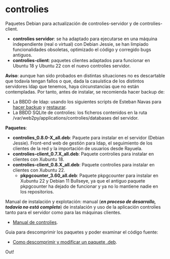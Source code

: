 # controlies
Paquetes Debian para actualización de controlies-servidor y de controlies-client.

- **controlies servidor**: se ha adaptado para ejecutarse en una máquina independiente (real o virtual) con Debian Jessie, se han limpiado funcionalidades obsoletas, optimizado el código y corregido bugs antiguos.
- **controlies-client**: paquetes clientes adaptados para funcionar en Ubuntu 18 y Ubuntu 22 con el nuevo controlies servidor.

**Aviso**: aunque han sido probados en distintas situaciones no es descartable que todavía tengan fallos o que, dada la casuística de los distintos servidores ldap que tenemos, haya circunstancias que no están contempladas. Por tanto, antes de instalar, se recomienda hacer backup de:

- La BBDD de ldap: usando los siguientes scripts de Esteban Navas para [hacer backup](https://github.com/algodelinux/backup-ldap) y [restaurar](https://github.com/algodelinux/restore-ldap).
- La BBDD SQLite de controlies: los ficheros contenidos en la ruta /var/web2py/applications/controlies/databases del servidor.

**Paquetes**:

- **controlies_0.8.0-X_all.deb**: Paquete para instalar en el servidor (Debian Jessie). Front-end web de gestión para ldap, el seguimiento de los clientes de la red y la importación de usuarios desde Rayuela.
- **controlies-client_0.7.X_all.deb**: Paquete controlies para instalar en clientes con Xubuntu 18.
- **controlies-client_0.8.X_all.deb**: Paquete controlies para instalar en clientes con Xubuntu 22.
    - **pkpgcounter_3.60_all.deb**: Paquete pkpgcounter para instalar en Xubuntu 22 y Debian 11 Bullseye, ya que el antiguo paquete pkpgcounter ha dejado de funcionar y ya no lo mantiene nadie en los repositorios.

Manual de instalación y explotación: manual (***en proceso de desarrollo, todavía no está completo***) de instalación y uso de la aplicación controlies tanto para el servidor como para las máquinas clientes.
- [Manual de controlies](https://docs.google.com/document/d/1RENFd7v7fPgS3N-Zu4oKzo5c-2wSlLZfDexFtMpegrs).

Guia para descomprimir los paquetes y poder examinar el código fuente: 
- [Como descomprimir y modificar un paquete .deb](http://2tazasdelinux.blogspot.com/2015/06/descomprimir-modificar-y-comprimir-un.html).

Out!
